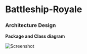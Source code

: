 # Battleship-Royale

### Architecture Design

**Package and Class diagram**

![Screenshot](https://imgur.com/uhDW1bl)
